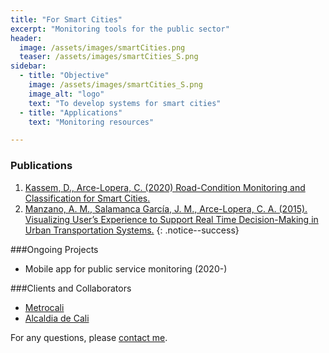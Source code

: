 ```yaml
---
title: "For Smart Cities"
excerpt: "Monitoring tools for the public sector"
header:
  image: /assets/images/smartCities.png
  teaser: /assets/images/smartCities_S.png
sidebar:
  - title: "Objective"
    image: /assets/images/smartCities_S.png
    image_alt: "logo"
    text: "To develop systems for smart cities"
  - title: "Applications"
    text: "Monitoring resources"

---
```



### Publications
1. [Kassem, D., Arce-Lopera, C. (2020) Road-Condition Monitoring and Classification for Smart Cities.](https://doi.org/10.1007/978-3-030-51328-3_60)
2. [Manzano, A. M., Salamanca García, J. M., Arce-Lopera, C. A. (2015). Visualizing User’s Experience to Support Real Time Decision-Making in Urban Transportation Systems.](https://vimeo.com/136255023)
{: .notice--success}

###Ongoing Projects
- Mobile app for public service monitoring (2020-)

###Clients and Collaborators
- [Metrocali](https://www.metrocali.gov.co/wp/)
- [Alcaldia de Cali](https://www.cali.gov.co/)

For any questions, please [contact me](https://forms.gle/63NYpG1siX6E4KGj8).

